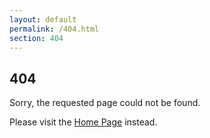 ```yaml
---
layout: default
permalink: /404.html
section: 404
---
```


## 404

Sorry, the requested page could not be found.

Please visit the [Home Page](/) instead.
